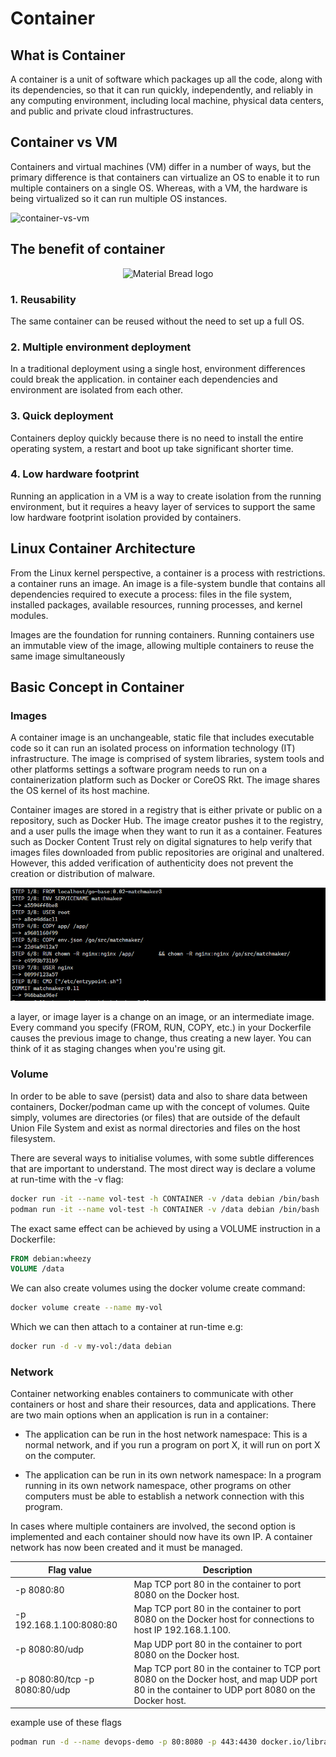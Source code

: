 # Container

## What is Container

A container is a unit of software which packages up all the code, along with its dependencies, so that it can run quickly, independently, and reliably in any computing environment, including local machine, physical data centers, and public and private cloud infrastructures.

## Container vs VM

Containers and virtual machines (VM) differ in a number of ways, but the primary difference is that containers can virtualize an OS to enable it to run multiple containers on a single OS. Whereas, with a VM, the hardware is being virtualized so it can run multiple OS instances.

![container-vs-vm](https://boxboat.com/2018/12/11/what-is-a-container/container-vs-vm.png)

## The benefit of container

<p align="center">
    <img width=500" src="https://miro.medium.com/max/1310/0*wP4p_RrcLsimmsZe.jpg" alt="Material Bread logo">
</p>

### 1. Reusability

The same container can be reused without the need to set up a full OS.

### 2. Multiple environment deployment

In a traditional deployment using a single host, environment differences
could break the application. in container each dependencies and environment are isolated from each other.

### 3. Quick deployment

Containers deploy quickly because there is no need to install the entire operating
system, a restart and boot up take significant shorter time.

### 4. Low hardware footprint

Running an application in a VM is a way to create isolation from the running environment, but it requires a heavy layer of services to support the same low hardware footprint isolation provided by
containers.

## Linux Container Architecture

From the Linux kernel perspective, a container is a process with restrictions. a container runs an image. An image is a file-system bundle that contains all dependencies required to execute a process: files in the file system, installed packages, available resources, running processes, and kernel modules.

Images are the foundation for running containers. Running containers use an immutable view of the image, allowing multiple containers to reuse the same image simultaneously

## Basic Concept in Container

### Images

A container image is an unchangeable, static file that includes executable code so it can run an isolated process on information technology (IT) infrastructure. The image is comprised of system libraries, system tools and other platforms settings a software program needs to run on a containerization platform such as Docker or CoreOS Rkt.  The image shares the OS kernel of its host machine.

Container images are stored in a registry that is either private or public on a repository, such as Docker Hub. The image creator pushes it to the registry, and a user pulls the image when they want to run it as a container. Features such as Docker Content Trust rely on digital signatures to help verify that images files downloaded from public repositories are original and unaltered. However, this added verification of authenticity does not prevent the creation or distribution of malware.

![images-layer](../images/Screenshot2022-08-12204622.png)

a layer, or image layer is a change on an image, or an intermediate image. Every command you specify (FROM, RUN, COPY, etc.) in your Dockerfile causes the previous image to change, thus creating a new layer. You can think of it as staging changes when you're using git.

### Volume

In order to be able to save (persist) data and also to share data between containers, Docker/podman came up with the concept of volumes. Quite simply, volumes are directories (or files) that are outside of the default Union File System and exist as normal directories and files on the host filesystem.

There are several ways to initialise volumes, with some subtle differences that are important to understand. The most direct way is declare a volume at run-time with the -v flag:

```bash
docker run -it --name vol-test -h CONTAINER -v /data debian /bin/bash
podman run -it --name vol-test -h CONTAINER -v /data debian /bin/bash
```

The exact same effect can be achieved by using a VOLUME instruction in a Dockerfile:

```dockerfile
FROM debian:wheezy
VOLUME /data
```

We can also create volumes using the docker volume create command:

```bash
docker volume create --name my-vol
```

Which we can then attach to a container at run-time e.g:

```bash
docker run -d -v my-vol:/data debian
```

### Network

Container networking enables containers to communicate with other containers or host and share their resources, data and applications. There are two main options when an application is run in a container:

* The application can be run in the host network namespace: This is a normal network, and if you run a program on port X, it will run on port X on the computer.

* The application can be run in its own network namespace: In a program running in its own network namespace, other programs on other computers must be able to establish a network connection with this program.

In cases where multiple containers are involved, the second option is implemented and each container should now have its own IP. A container network has now been created and it must be managed.

Flag value | Description
------- | -------
-p 8080:80 | Map TCP port 80 in the container to port 8080 on the Docker host.
-p 192.168.1.100:8080:80 | Map TCP port 80 in the container to port 8080 on the Docker host for connections to host IP 192.168.1.100.
-p 8080:80/udp | Map UDP port 80 in the container to port 8080 on the Docker host.
-p 8080:80/tcp -p 8080:80/udp | Map TCP port 80 in the container to TCP port 8080 on the Docker host, and map UDP port 80 in the container to UDP port 8080 on the Docker host.

example use of these flags

```bash
podman run -d --name devops-demo -p 80:8080 -p 443:4430 docker.io/library/nginx
```
